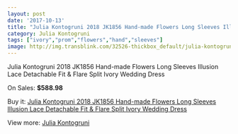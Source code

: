 ```yaml
---
layout: post
date: '2017-10-13'
title: "Julia Kontogruni 2018 JK1856 Hand-made Flowers Long Sleeves Illusion Lace Detachable Fit & Flare Split Ivory Wedding Dress"
category: Julia Kontogruni
tags: ["ivory","prom","flowers","hand","sleeves"]
image: http://img.transblink.com/32526-thickbox_default/julia-kontogruni-2018-jk1856-hand-made-flowers-long-sleeves-illusion-lace-detachable-fit-flare-split-ivory-wedding-dress.jpg
---
```

Julia Kontogruni 2018 JK1856 Hand-made Flowers Long Sleeves Illusion Lace Detachable Fit & Flare Split Ivory Wedding Dress

On Sales: **$588.98**
<a href="https://www.transblink.com/en/julia-kontogruni/10974-julia-kontogruni-2018-jk1856-hand-made-flowers-long-sleeves-illusion-lace-detachable-fit-flare-split-ivory-wedding-dress.html"><amp-img layout="responsive" width="600" height="600" src="//img.transblink.com/32526-thickbox_default/julia-kontogruni-2018-jk1856-hand-made-flowers-long-sleeves-illusion-lace-detachable-fit-flare-split-ivory-wedding-dress.jpg" alt="Julia Kontogruni 2018 JK1856 Hand-made Flowers Long Sleeves Illusion Lace Detachable Fit & Flare Split Ivory Wedding Dress 0" /></a>
<a href="https://www.transblink.com/en/julia-kontogruni/10974-julia-kontogruni-2018-jk1856-hand-made-flowers-long-sleeves-illusion-lace-detachable-fit-flare-split-ivory-wedding-dress.html"><amp-img layout="responsive" width="600" height="600" src="//img.transblink.com/32535-thickbox_default/julia-kontogruni-2018-jk1856-hand-made-flowers-long-sleeves-illusion-lace-detachable-fit-flare-split-ivory-wedding-dress.jpg" alt="Julia Kontogruni 2018 JK1856 Hand-made Flowers Long Sleeves Illusion Lace Detachable Fit & Flare Split Ivory Wedding Dress 1" /></a>
<a href="https://www.transblink.com/en/julia-kontogruni/10974-julia-kontogruni-2018-jk1856-hand-made-flowers-long-sleeves-illusion-lace-detachable-fit-flare-split-ivory-wedding-dress.html"><amp-img layout="responsive" width="600" height="600" src="//img.transblink.com/32534-thickbox_default/julia-kontogruni-2018-jk1856-hand-made-flowers-long-sleeves-illusion-lace-detachable-fit-flare-split-ivory-wedding-dress.jpg" alt="Julia Kontogruni 2018 JK1856 Hand-made Flowers Long Sleeves Illusion Lace Detachable Fit & Flare Split Ivory Wedding Dress 2" /></a>
<a href="https://www.transblink.com/en/julia-kontogruni/10974-julia-kontogruni-2018-jk1856-hand-made-flowers-long-sleeves-illusion-lace-detachable-fit-flare-split-ivory-wedding-dress.html"><amp-img layout="responsive" width="600" height="600" src="//img.transblink.com/32533-thickbox_default/julia-kontogruni-2018-jk1856-hand-made-flowers-long-sleeves-illusion-lace-detachable-fit-flare-split-ivory-wedding-dress.jpg" alt="Julia Kontogruni 2018 JK1856 Hand-made Flowers Long Sleeves Illusion Lace Detachable Fit & Flare Split Ivory Wedding Dress 3" /></a>
<a href="https://www.transblink.com/en/julia-kontogruni/10974-julia-kontogruni-2018-jk1856-hand-made-flowers-long-sleeves-illusion-lace-detachable-fit-flare-split-ivory-wedding-dress.html"><amp-img layout="responsive" width="600" height="600" src="//img.transblink.com/32532-thickbox_default/julia-kontogruni-2018-jk1856-hand-made-flowers-long-sleeves-illusion-lace-detachable-fit-flare-split-ivory-wedding-dress.jpg" alt="Julia Kontogruni 2018 JK1856 Hand-made Flowers Long Sleeves Illusion Lace Detachable Fit & Flare Split Ivory Wedding Dress 4" /></a>
<a href="https://www.transblink.com/en/julia-kontogruni/10974-julia-kontogruni-2018-jk1856-hand-made-flowers-long-sleeves-illusion-lace-detachable-fit-flare-split-ivory-wedding-dress.html"><amp-img layout="responsive" width="600" height="600" src="//img.transblink.com/32531-thickbox_default/julia-kontogruni-2018-jk1856-hand-made-flowers-long-sleeves-illusion-lace-detachable-fit-flare-split-ivory-wedding-dress.jpg" alt="Julia Kontogruni 2018 JK1856 Hand-made Flowers Long Sleeves Illusion Lace Detachable Fit & Flare Split Ivory Wedding Dress 5" /></a>
<a href="https://www.transblink.com/en/julia-kontogruni/10974-julia-kontogruni-2018-jk1856-hand-made-flowers-long-sleeves-illusion-lace-detachable-fit-flare-split-ivory-wedding-dress.html"><amp-img layout="responsive" width="600" height="600" src="//img.transblink.com/32530-thickbox_default/julia-kontogruni-2018-jk1856-hand-made-flowers-long-sleeves-illusion-lace-detachable-fit-flare-split-ivory-wedding-dress.jpg" alt="Julia Kontogruni 2018 JK1856 Hand-made Flowers Long Sleeves Illusion Lace Detachable Fit & Flare Split Ivory Wedding Dress 6" /></a>
<a href="https://www.transblink.com/en/julia-kontogruni/10974-julia-kontogruni-2018-jk1856-hand-made-flowers-long-sleeves-illusion-lace-detachable-fit-flare-split-ivory-wedding-dress.html"><amp-img layout="responsive" width="600" height="600" src="//img.transblink.com/32529-thickbox_default/julia-kontogruni-2018-jk1856-hand-made-flowers-long-sleeves-illusion-lace-detachable-fit-flare-split-ivory-wedding-dress.jpg" alt="Julia Kontogruni 2018 JK1856 Hand-made Flowers Long Sleeves Illusion Lace Detachable Fit & Flare Split Ivory Wedding Dress 7" /></a>
<a href="https://www.transblink.com/en/julia-kontogruni/10974-julia-kontogruni-2018-jk1856-hand-made-flowers-long-sleeves-illusion-lace-detachable-fit-flare-split-ivory-wedding-dress.html"><amp-img layout="responsive" width="600" height="600" src="//img.transblink.com/32528-thickbox_default/julia-kontogruni-2018-jk1856-hand-made-flowers-long-sleeves-illusion-lace-detachable-fit-flare-split-ivory-wedding-dress.jpg" alt="Julia Kontogruni 2018 JK1856 Hand-made Flowers Long Sleeves Illusion Lace Detachable Fit & Flare Split Ivory Wedding Dress 8" /></a>
<a href="https://www.transblink.com/en/julia-kontogruni/10974-julia-kontogruni-2018-jk1856-hand-made-flowers-long-sleeves-illusion-lace-detachable-fit-flare-split-ivory-wedding-dress.html"><amp-img layout="responsive" width="600" height="600" src="//img.transblink.com/32527-thickbox_default/julia-kontogruni-2018-jk1856-hand-made-flowers-long-sleeves-illusion-lace-detachable-fit-flare-split-ivory-wedding-dress.jpg" alt="Julia Kontogruni 2018 JK1856 Hand-made Flowers Long Sleeves Illusion Lace Detachable Fit & Flare Split Ivory Wedding Dress 9" /></a>

Buy it: [Julia Kontogruni 2018 JK1856 Hand-made Flowers Long Sleeves Illusion Lace Detachable Fit & Flare Split Ivory Wedding Dress](https://www.transblink.com/en/julia-kontogruni/10974-julia-kontogruni-2018-jk1856-hand-made-flowers-long-sleeves-illusion-lace-detachable-fit-flare-split-ivory-wedding-dress.html "Julia Kontogruni 2018 JK1856 Hand-made Flowers Long Sleeves Illusion Lace Detachable Fit & Flare Split Ivory Wedding Dress")

View more: [Julia Kontogruni](https://www.transblink.com/en/100-julia-kontogruni "Julia Kontogruni")